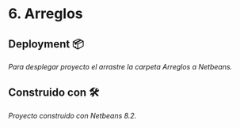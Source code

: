 # 6. Arreglos

## Deployment 📦

_Para desplegar proyecto el arrastre la carpeta Arreglos a Netbeans._

## Construido con 🛠️

_Proyecto construido con Netbeans 8.2._